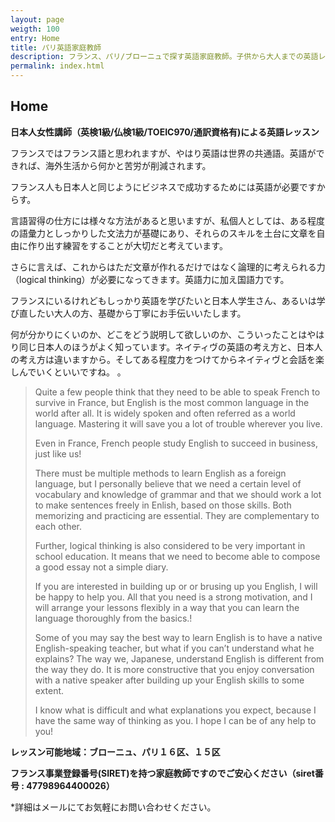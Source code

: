 ```yaml
---
layout: page
weigth: 100
entry: Home
title: パリ英語家庭教師
description: フランス、パリ/ブローニュで探す英語家庭教師。子供から大人までの英語レッスン：英文法、英会話、英語エッセイ、資格試験（英検/TOEFL/IB/SAT/IELTS/TOEIC)
permalink: index.html
---
```


## Home

**日本人女性講師（英検1級/仏検1級/TOEIC970/通訳資格有)による英語レッスン**

フランスではフランス語と思われますが、やはり英語は世界の共通語。英語ができれば、海外生活から何かと苦労が削減されます。

フランス人も日本人と同じようにビジネスで成功するためには英語が必要ですからす。

言語習得の仕方には様々な方法があると思いますが、私個人としては、ある程度の語彙力としっかりした文法力が基礎にあり、それらのスキルを土台に文章を自由に作り出す練習をすることが大切だと考えています。

さらに言えば、これからはただ文章が作れるだけではなく論理的に考えられる力（logical thinking）が必要になってきます。英語力に加え国語力です。

フランスにいるけれどもしっかり英語を学びたいと日本人学生さん、あるいは学び直したい大人の方、基礎から丁寧にお手伝いいたします。

何が分かりにくいのか、どこをどう説明して欲しいのか、こういったことはやはり同じ日本人のほうがよく知っています。ネイティヴの英語の考え方と、日本人の考え方は違いますから。そしてある程度力をつけてからネイティヴと会話を楽しんでいくといいですね。
。

> Quite a few people think that they need to be able to speak French to survive in France, but English is the most common language in the world after all. It is widely spoken and often referred as a world language. Mastering it will save you a lot of trouble wherever you live.
>
> Even in France, French people study English to succeed in business, just like us!
>
> There must be multiple methods to learn English as a foreign language, but I personally believe that we need a certain level of vocabulary and knowledge of grammar and that we should work a lot to make sentences freely in Enlish, based on those skills. Both memorizing and practicing are essential. They are complementary to each other.
>
> Further, logical thinking is also considered to be very important in school education. It means that we need to become able to compose a good essay not a simple diary.
>
> If you are interested in building up or or brusing up you English, I will be happy to help you. All that you need is a strong motivation, and I will arrange your lessons flexibly in a way that you can learn the language thoroughly from the basics.! 
>
> Some of you may say the best way to learn English is to have a native English-speaking teacher, but what if you can’t understand what he explains? The way we, Japanese, understand English is different from the way they do. It is more constructive that you enjoy conversation with a native speaker after building up your English skills to some extent. 
>
> I know what is difficult and what explanations you expect, because I have the same way of thinking as you. I hope I can be of any help to you!

**レッスン可能地域：ブローニュ、パリ１６区、１５区**

**フランス事業登録番号(SIRET)を持つ家庭教師ですのでご安心ください（siret番号 : 47798964400026）**

*詳細はメールにてお気軽にお問い合わせください。
